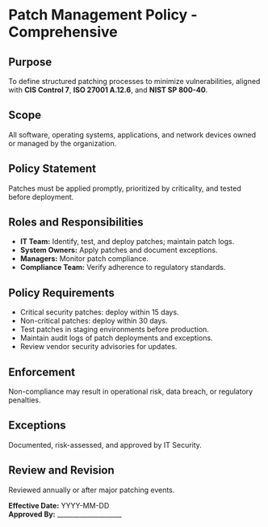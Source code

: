 # Patch Management Policy - Comprehensive

## Purpose
To define structured patching processes to minimize vulnerabilities, aligned with **CIS Control 7**, **ISO 27001 A.12.6**, and **NIST SP 800-40**.

## Scope
All software, operating systems, applications, and network devices owned or managed by the organization.

## Policy Statement
Patches must be applied promptly, prioritized by criticality, and tested before deployment.

## Roles and Responsibilities
- **IT Team:** Identify, test, and deploy patches; maintain patch logs.  
- **System Owners:** Apply patches and document exceptions.  
- **Managers:** Monitor patch compliance.  
- **Compliance Team:** Verify adherence to regulatory standards.

## Policy Requirements
- Critical security patches: deploy within 15 days.  
- Non-critical patches: deploy within 30 days.  
- Test patches in staging environments before production.  
- Maintain audit logs of patch deployments and exceptions.  
- Review vendor security advisories for updates.

## Enforcement
Non-compliance may result in operational risk, data breach, or regulatory penalties.

## Exceptions
Documented, risk-assessed, and approved by IT Security.

## Review and Revision
Reviewed annually or after major patching events.

**Effective Date:** YYYY-MM-DD  
**Approved By:** ____________________
